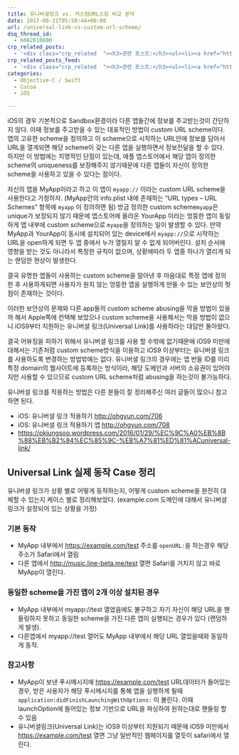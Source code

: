 ```yaml
---
title: 유니버셜링크 vs. 커스텀URL스킴 비교 분석
date: 2017-08-21T05:50:44+00:00
url: /universal-link-vs-custom-url-scheme/
dsq_thread_id:
  - 6082610800
crp_related_posts:
  - '<div class="crp_related  "><h3>관련 포스트:</h3><ul><li><a href="https://www.letmecompile.com/kotlin-coroutine-vs-javascript-async-comparison/"     class="post-873"><span class="crp_title">JavaScript 개발자에게 Kotlin coroutine 10분만에 이해시키기</span></a></li><li><a href="https://www.letmecompile.com/mysql-innodb-lock-deadlock/"     class="post-763"><span class="crp_title">MySQL InnoDB lock & deadlock 이해하기</span></a></li><li><a href="https://www.letmecompile.com/mysql-innodb-auto-increment-%ec%84%b1%eb%8a%a5-%ec%b5%9c%ec%a0%81%ed%99%94/"     class="post-750"><span class="crp_title">MySQL - InnoDB Auto Increment 성능 최적화</span></a></li><li><a href="https://www.letmecompile.com/redis-cluster-sentinel-overview/"     class="post-770"><span class="crp_title">레디스 클러스터, 센티넬 구성 및 동작 방식</span></a></li><li><a href="https://www.letmecompile.com/mac-app-recommendation-for-developer/"     class="post-836"><span class="crp_title">개발자를 위한 필수 맥 앱(Mac App) 10선</span></a></li></ul><div class="crp_clear"></div></div>'
crp_related_posts_feed:
  - '<div class="crp_related  "><h3>관련 포스트:</h3><ul><li><a href="https://www.letmecompile.com/kotlin-coroutine-vs-javascript-async-comparison/"     class="post-873"><span class="crp_title">JavaScript 개발자에게 Kotlin coroutine 10분만에 이해시키기</span></a></li><li><a href="https://www.letmecompile.com/mysql-innodb-lock-deadlock/"     class="post-763"><span class="crp_title">MySQL InnoDB lock & deadlock 이해하기</span></a></li><li><a href="https://www.letmecompile.com/mysql-innodb-auto-increment-%ec%84%b1%eb%8a%a5-%ec%b5%9c%ec%a0%81%ed%99%94/"     class="post-750"><span class="crp_title">MySQL - InnoDB Auto Increment 성능 최적화</span></a></li><li><a href="https://www.letmecompile.com/redis-cluster-sentinel-overview/"     class="post-770"><span class="crp_title">레디스 클러스터, 센티넬 구성 및 동작 방식</span></a></li><li><a href="https://www.letmecompile.com/mac-app-recommendation-for-developer/"     class="post-836"><span class="crp_title">개발자를 위한 필수 맥 앱(Mac App) 10선</span></a></li></ul><div class="crp_clear"></div></div>'
categories:
  - Objective-C / Swift
  - Cocoa
  - iOS

---
```

iOS의 경우 기본적으로 Sandbox환경이라 다른 앱들간에 정보를 주고받는것이 간단하지 않다. 이때 정보를 주고받을 수 있는 대표적인 방법이 custom URL scheme이다. 앱의 고유한 scheme을 정의하고 이 scheme으로 시작하는 URL안에 정보를 담아서 URL을 열게되면 해당 scheme이 갖는 다른 앱을 실행하면서 정보전달을 할 수 있다. 하지만 이 방법에는 치명적인 단점이 있는데, 애플 앱스토어에서 해당 앱이 정의한 scheme의 uniqueness를 보장해주지 않기때문에 다른 앱들이 자신이 정의한 scheme을 사용하고 있을 수 있다는 점이다.

자신의 앱을 MyApp이라고 하고 이 앱이 `myapp://` 이라는 custom URL scheme을 사용한다고 가정하자. (MyApp안의 info.plist 내에 존재하는 &#8220;URL types &#8211; URL Schemes&#8221; 항목에 `myapp` 이 정의하면 됨) 방금 정의한 custom scheme`myapp`은 unique가 보장되지 않기 때문에 앱스토어에 올라온 YourApp 이라는 엉뚱한 앱이 동일하게 앱 내부에 custom scheme으로 `myapp`을 정의하는 일이 발생할 수 있다. 만약 MyApp과 YourApp이 동시에 설치되어 있는 device에서 `myapp://`으로 시작하는 URL을 open하게 되면 두 앱 중에서 누가 열릴지 알 수 없게 되어버린다. 설치 순서에 영향을 받는 것도 아니라서 특정한 규칙이 없으며, 상황에따라 두 앱중 하나가 열리게 되는 랜덤한 현상이 발생한다.

결국 유명한 앱들이 사용하는 custom scheme을 알아낸 후 마음대로 특정 앱에 정의한 후 사용하게되면 사용자가 원치 않는 엉뚱한 앱을 실행하게 만들 수 있는 보안상의 헛점이 존재하는 것이다.

이러한 보안상의 문제와 다른 app들의 custom scheme abusing을 막을 방법이 있을까 해서 Apple쪽에 컨택해 보았으나 custom scheme을 사용해서는 막을 방법이 없으니 iOS9부터 지원하는 유니버셜 링크(Universal Link)를 사용하라는 대답만 돌아왔다.

결국 어뷰징을 피하기 위해서 유니버셜 링크를 사용 할 수밖에 없기때문에 iOS9 미만에 대해서는 기존처럼 custom scheme방식을 이용하고 iOS9 이상부터는 유니버셜 링크를 사용하도록 변경하는 방법밖에는 없다. 유니버셜 링크의 경우에는 앱 번들 ID를 미리 특정 domain의 웹사이트에 등록하는 방식이라, 해당 도메인과 서버의 소유권이 있어야지만 사용할 수 있으므로 custom URL scheme처럼 abusing을 하는것이 불가능하다.

유니버셜 링크를 적용하는 방법은 다른 분들이 잘 정리해주신 여러 글들이 많으니 참고하면 된다.

  * iOS: 유니버셜 링크 적용하기 <http://ohgyun.com/706>
  * iOS: 유니버셜 링크 적용하기 앱 <http://ohgyun.com/708>
  * <https://okjungsoo.wordpress.com/2016/01/29/%EC%9C%A0%EB%8B%88%EB%B2%84%EC%85%9C-%EB%A7%81%ED%81%ACuniversal-link/>

## Universal Link 실제 동작 Case 정리

유니버셜 링크가 상황 별로 어떻게 동작하는지, 어떻게 custom scheme을 완전히 대체할 수 있는지 케이스 별로 정리해보았다. (example.com 도메인에 대해서 유니버셜 링크가 설정되어 있는 상황을 가정)

### 기본 동작

  * MyApp 내부에서 https://example.com/test 주소를 `openURL:`을 하는경우 해당주소가 Safari에서 열림
  * 다른 앱에서 http://music.line-beta.me/test 열면 Safari를 거치지 않고 바로 MyApp이 열린다.

### 동일한 scheme을 가진 앱이 2개 이상 설치된 경우

  * MyApp 내부에서 myapp://test 열었음에도 불구하고 자기 자신이 해당 URL을 핸들링하지 못하고 동일한 scheme을 가진 다른 앱이 실행되는 경우가 있다 (랜덤하게 발생).
  * 다른앱에서 myapp://test 열어도 MyApp 내부에서 해당 URL 열었을때와 동일하게 동작.

### 참고사항

  * MyApp이 보낸 푸시메시지에 https://example.com/test URL데이터가 들어있는경우, 받은 사용자가 해당 푸시메시지를 통해 앱을 실행하게 될때 `application:didFinishLaunchingWithOptions:` 이 불린다. 이때 launchOption에 들어있는 정보 기반으로 URL을 파싱하여 원하는대로 핸들링 할 수 있음
  * 유니버셜링크(Universal Link)는 iOS9 이상부터 지원되기 때문에 iOS9 미만에서 https://example.com/test 열면 그냥 일반적인 웹페이지를 열듯이 safari에서 열린다.